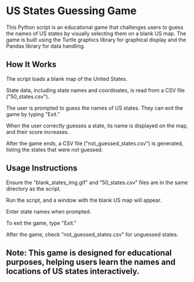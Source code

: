 
# US States Guessing Game

This Python script is an educational game that challenges users to guess the names of US states by visually selecting them on a blank US map. The game is built using the Turtle graphics library for graphical display and the Pandas library for data handling.

## How It Works

The script loads a blank map of the United States.

State data, including state names and coordinates, is read from a CSV file ("50_states.csv").

The user is prompted to guess the names of US states. They can exit the game by typing "Exit."

When the user correctly guesses a state, its name is displayed on the map, and their score increases.

After the game ends, a CSV file ("not_guessed_states.csv") is generated, listing the states that were not guessed.

## Usage Instructions

Ensure the "blank_states_img.gif" and "50_states.csv" files are in the same directory as the script.

Run the script, and a window with the blank US map will appear.

Enter state names when prompted.

To exit the game, type "Exit."

After the game, check "not_guessed_states.csv" for unguessed states.

## Note: This game is designed for educational purposes, helping users learn the names and locations of US states interactively.
